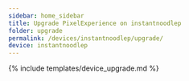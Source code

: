 ```yaml
---
sidebar: home_sidebar
title: Upgrade PixelExperience on instantnoodlep
folder: upgrade
permalink: /devices/instantnoodlep/upgrade/
device: instantnoodlep
---
```

{% include templates/device_upgrade.md %}
